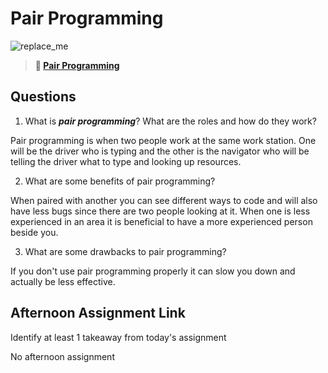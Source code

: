 # Pair Programming

![replace_me](https://codeworks.blob.core.windows.net/public/assets/img/illustrations/placeholder.svg)

> **📖 [Pair Programming](https://codeworksacademy.com/fs-student-guide/resources/wk7/01-Pair-Programming)**

## Questions

1. What is ***pair programming***? What are the roles and how do they work?

Pair programming is when two people work at the same work station. One will be the driver who is typing and the other is the navigator who will be telling the driver what to type and looking up resources.

2. What are some benefits of pair programming?

When paired with another you can see different ways to code and will also have less bugs since there are two people looking at it. When one is less experienced in an area it is beneficial to have a more experienced person beside you.

3. What are some drawbacks to pair programming?

If you don't use pair programming properly it can slow you down and actually be less effective.

## Afternoon Assignment Link


Identify at least 1 takeaway from today's assignment

No afternoon assignment
